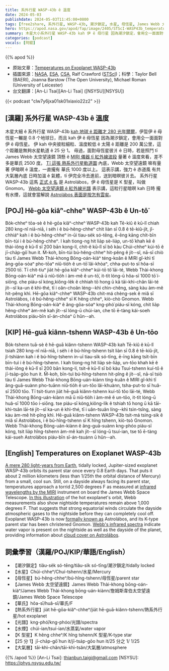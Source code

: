 ```yaml
---
title: 系外行星 WASP-43b ê 溫度
date: 2024-05-03
publishdate: 2024-05-03T11:45:00+0800
tags: [free2share, 系外行星, WASP-43b, 潮汐鎖定, 水星, 母恆星, James Webb 太空望遠鏡, 華氏, 熱系外行星, 光譜, 水煙, K 型星, 大氣層]
hero: https://apod.nasa.gov/apod/fap/image/2405/STScI-WASP43b_temperature.png
summary: 木星大小系外行星 WASP-43b kah 伊 ê 母行星 因為潮汐鎖定，會用仝一面面對伊 ê 母恆星。
categories: [podcast]
vocals: [阿錕]
---
```


{{% apod %}}

- 原始文章：[Temperatures on Exoplanet WASP-43b](https://apod.nasa.gov/apod/ap240503.html)
- 插圖來源：[NASA](https://www.nasa.gov/), [ESA](https://www.esa.int/), [CSA](https://www.asc-csa.gc.ca/eng/), Ralf Crawford ([STScI](https://www.stsci.edu/))；科學：Taylor Bell (BAERI), Joanna Barstow (The Open University), Michael Roman (University of Leicester)
- 台文翻譯：[An-Li Tsai][An-Li Tsai] ([NSYSU][NSYSU])

{{< podcast "clw7y6jxa01sk01xiaxio22z2" >}}

## [漢羅] 系外行星 WASP-43b ê 溫度
木星大細 ê 系外行星 WASP-43b [kah 地球 ê 距離才 280 光年爾爾][A mere 280 light-years from Earth]，伊踅伊 ê 母恆星一輾是 0.8 个地球日，而且 kah 伊 ê 母恆星 因為潮汐鎖定，會用仝一面面對伊 ê 母恆星。
伊 kah 中央彼粒細粒、溫度較低 ê 太陽 ê 距離是 200 萬公里，這个距離是無夠水星軌道 ê 25 分 1。
毋過，面對母恆星彼爿 ê 日時，若是照鬥 tī James Webb 太空望遠鏡 頂懸 ê [MIRI 儀器 tī 紅外線波段][infrared wavelengths by the MIRI] 量著 ê 溫度來看，差不多是華氏 2500 度。
[Tī 這張 熱系外行星軌道圖][In this illustration] 內底，Webb 太空望遠鏡 嘛有量著 伊暗暝 ê 溫度，一直攏有 華氏 1000 度以上。
這表示講，強力 ê 赤道風 有共大氣層內底 日時加溫 ê 氣體，tī 伊完全冷去進前，送到暗暝彼爿去。
系外行星 WASP-43b 這馬 [正式 ê 名][formally known as] 是 Astrolábos，伊 ê 母恆星是 K 型星，叫做 Gnomon。
[Webb 太空望遠鏡 ê 紅外線光譜][Webb's infrared spectra] 表示講，這粒行星暗暝 kah 日時 攏有水煙，這就會當解說 [Astrolábos 表面是按怎有雲矣][cloud cover on Astrolábos]。

## [POJ] Hē-gōa kiâⁿ-chheⁿ WASP-43b ê Un-tō͘
Bo̍k-chheⁿ tōa-sè ê hē-gōa kiâⁿ-chheⁿ WASP-43b kah Tē-kiû ê kū-lî chiah 280 kng-nî niā-niā, i se̍h i ê bú-hêng-chheⁿ chi̍t liàn sī 0.8 ê tē-kiû-ji̍t, jî-chhiáⁿ kah i ê bú-hêng-chheⁿ in-ūi tiau-se̍k só-tēng, ē-ēng kāng chi̍t-bīn bīn-tùi i ê bú-hêng-chheⁿ.
I kah tiong-ng hit lia̍p sè-lia̍p, un-tō͘ khah kē ê thài-iông ê kū-lî sī 200 bān kong-lí, chit-ê kū-lî sī bô kàu Chúi-chheⁿ kúi-tō ê jī-cha̍p-gō͘ hun it.
M̄-koh, bīn-tùi bú-hêng-chheⁿ hit-pêng ê ji̍t--sî, nā-sī chiò tàu tī James Webb Thài-khong Bōng-oán-kiàⁿ téng-koân ê MIRI gî-khì tī âng-gōa-sòaⁿ pho-tōaⁿ niû-tio̍h ê un-tō͘ lâi-khòaⁿ, chha-put-to sī hôa-sī 2500 tō͘.
Tī chit-tiuⁿ jia̍t hē-gōa kiâⁿ-chheⁿ kúi-tō tô͘ lāi-té, Webb Thài-khong Bōng-oán-kiàⁿ mā ū niû-tio̍h i àm-mê ê un-tō͘, it-ti̍t lóng-ū hôa-sī 1000 tō͘ í-siōng.
che piáu-sī kóng,kiông-le̍k ê chhiah tō hong ū kā tāi-khì-chân lāi-té ji̍t--sî ka-un ê khì-thé, tī i oân-choân léng--khì chìn-chêng, sàng kàu àm-mê hit-pêng khì.
Hē-gōa kiâⁿ-chheⁿ WASP-43b chit-má chèng-sek ê miâ sī Astrolábos, i ê bú-hêng-chheⁿ sī K hêng chheⁿ, kiò-chò Gnomon.
Webb Thài-khong Bōng-oán-kiàⁿ ê âng-gōa-sòaⁿ kng-phó͘ piáu-sī kóng, chit lia̍p hêng-chheⁿ àm-mê kah ji̍t--sî lóng-ū chúi-ian, che tō ē-tàng kái-soeh Astrolábos piáu-bīn sī-án-chóaⁿ ū hûn--ah.

## [KIP] Hē-guā kiânn-tshenn WASP-43b ê Un-tōo
Bo̍k-tshenn tuā-sè ê hē-guā kiânn-tshenn WASP-43b kah Tē-kiû ê kū-lî tsiah 280 kng-nî niā-niā, i se̍h i ê bú-hîng-tshenn tsi̍t liàn sī 0.8 ê tē-kiû-ji̍t, jî-tshiánn kah i ê bú-hîng-tshenn in-uī tiau-si̍k só-tīng, ē-īng kāng tsi̍t-bīn bīn-tuì i ê bú-hîng-tshenn.
I kah tiong-ng hit lia̍p sè-lia̍p, un-tōo khah kē ê thài-iông ê kū-lî sī 200 bān kong-lí, tsit-ê kū-lî sī bô kàu Tsuí-tshenn kuí-tō ê jī-tsa̍p-gōo hun it.
M̄-koh, bīn-tuì bú-hîng-tshenn hit-pîng ê ji̍t--sî, nā-sī tsiò tàu tī James Webb Thài-khong Bōng-uán-kiànn tíng-kuân ê MIRI gî-khì tī âng-guā-suànn pho-tuānn niû-tio̍h ê un-tōo lâi-khuànn, tsha-put-to sī huâ-sī 2500 tōo.
Tī tsit-tiunn jia̍t hē-guā kiânn-tshenn kuí-tō tôo lāi-té, Webb Thài-khong Bōng-uán-kiànn mā ū niû-tio̍h i àm-mê ê un-tōo, it-ti̍t lóng-ū huâ-sī 1000 tōo í-siōng.
tse piáu-sī kóng,kiông-li̍k ê tshiah tō hong ū kā tāi-khì-tsân lāi-té ji̍t--sî ka-un ê khì-thé, tī i uân-tsuân líng--khì tsìn-tsîng, sàng kàu àm-mê hit-pîng khì.
Hē-guā kiânn-tshenn WASP-43b tsit-má tsìng-sik ê miâ sī Astrolábos, i ê bú-hîng-tshenn sī K hîng tshenn, kiò-tsò Gnomon.
Webb Thài-khong Bōng-uán-kiànn ê âng-guā-suànn kng-phóo piáu-sī kóng, tsit lia̍p hîng-tshenn àm-mê kah ji̍t--sî lóng-ū tsuí-ian, tse tō ē-tàng kái-sueh Astrolábos piáu-bīn sī-án-tsuánn ū hûn--ah.

## [English] Temperatures on Exoplanet WASP-43b
[A mere 280 light-years from Earth][A mere 280 light-years from Earth], tidally locked, Jupiter-sized exoplanet WASP-43b orbits its parent star once every 0.8 Earth days.
That puts it about 2 million kilometers (less than 1/25th the orbital distance of Mercury) from a small, cool sun.
Still, on a dayside always facing its parent star, temperatures approach a torrid 2,500 degrees F as measured at [infrared wavelengths by the MIRI][infrared wavelengths by the MIRI] instrument on board the James Webb Space Telescope.
[In this illustration][In this illustration] of the hot exoplanet's orbit, Webb measurements also show nightside temperatures remain above 1,000 degrees F.
That suggests that strong equatorial winds circulate the dayside atmospheric gases to the nightside before they can completely cool off.
Exoplanet WASP-43b is now [formally known as][formally known as] Astrolábos, and its K-type parent star has been christened Gnomon.
[Webb's infrared spectra][Webb's infrared spectra] indicate water vapor is present on the nightside as well as the dayside of the planet, providing information about [cloud cover on Astrolábos][cloud cover on Astrolábos].

## 詞彙學習（漢羅/POJ/KIP/華語/English）
- 【潮汐鎖定】tiâu-se̍k só-tēng/tiâu-si̍k só-tīng/潮汐鎖定/tidally locked
- 【水星】Chúi-chheⁿ/Chuí-tshenn/水星/Mercury
- 【母恆星】bú-hêng-chheⁿ/bú-hîng-tshenn/母恆星/parent star
- 【James Webb 太空望遠鏡】James Webb Thài-khong bōng-oán-kiàⁿ/James Webb Thài-khong bōng-uán-kiànn/詹姆斯韋伯太空望遠鏡/James Webb Space Telescope
- 【華氏】hôa-sī/huâ-sī/華氏/F
- 【熱系外行星】jia̍t hē-gōa-kiâⁿ-chheⁿ/jia̍t hē-guā-kiânn-tshenn/熱系外行星/hot exoplanet
- 【光譜】kng-phó͘/kng-phóo/光譜/spectra
- 【水煙】chúi-ian/tsuí-ian/水蒸氣/water vapor
- 【K 型星】K hêng chheⁿ/K hîng tshenn/K 型星/K-type star
- 【25 分 1】jī-cha̍p-gō͘ hun it/jī-tsa̍p-gōo hun it/25 分之 1/ 1/25
- 【大氣層】tāi-khì-chân/tāi-khì-tsân/大氣層/atmosphere

{{% /apod %}}
[An-Li Tsai]: thianbun.taigi@gmail.com
[NSYSU]: https://phys.nsysu.edu.tw/

[copyright]: https://apod.nasa.gov/apod/fap/lib/about_apod.html#srapply
[License3]: https://creativecommons.org/licenses/by/3.0/
[License2]:https://creativecommons.org/licenses/by-nc-nd/2.0/

[A mere 280 light-years from Earth]:https://science.nasa.gov/exoplanet-catalog/wasp-43-b/
[infrared wavelengths by the MIRI]:https://webbtelescope.org/contents/news-releases/2024/news-2024-117
[In this illustration]:https://webbtelescope.org/contents/media/images/2024/117/01HW67W24KX2ZP8M56MSCG6NDY
[formally known as]:https://wasp-planets.net/tag/wasp-43/
[Webb's infrared spectra]:https://www.nature.com/articles/s41550-024-02230-x
[cloud cover on Astrolábos]:https://science.nasa.gov/missions/webb/nasas-webb-maps-weather-on-planet-280-light-years-away/
